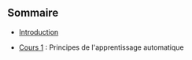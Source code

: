 ## Sommaire

- [Introduction](00_intro.md)

- [Cours 1](01_cours1.md) : Principes de l'apprentissage automatique
